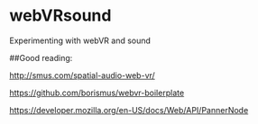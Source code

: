 # webVRsound
Experimenting with webVR and sound

##Good reading:

 http://smus.com/spatial-audio-web-vr/
 
 https://github.com/borismus/webvr-boilerplate

 https://developer.mozilla.org/en-US/docs/Web/API/PannerNode
